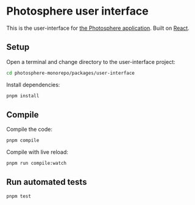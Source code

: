 # Photosphere user interface

This is the user-interface for [the Photosphere application](https://rapidfullstackdevelopment.com/example-application). Built on [React](https://reactjs.org/).

## Setup

Open a terminal and change directory to the user-interface project:

```bash
cd photosphere-monorepo/packages/user-interface
```

Install dependencies:

```bash
pnpm install
```

## Compile

Compile the code:

```bash
pnpm compile
```

Compile with live reload:

```bash
pnpm run compile:watch
```

## Run automated tests

```bash
pnpm test
```
